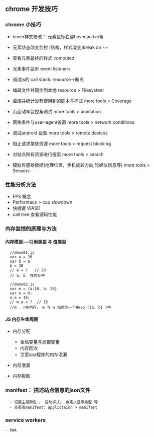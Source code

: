 ##  chrome 开发技巧

###  chrome 小技巧

+  hover样式修改：  元素鼠标右键hover,acitve等  

+  元素状态改变监控  (结构，样式改变)break on  ~~

+  查看元素最终的样式  computed

+  元素事件监听  event listeners
   
+  调试js的 call stack: resource->断点

+  编辑文件并同步到本地 resource > Filesystem

+  监控并统计没有使用到的脚本与样式 more tools > Coverage

+  页面动车监控与调试 more tools > animation

+  网络条件与user-agent设置 more tools > network conditions

+  调试android 设备  more tools > remote devices

+  阻止请求某些资源  more tools > request blocking

+  对站点所有资源进行搜索  more tools > search

+  模拟传感器数据(地理位置，手机旋转方向,陀螺仪信息等)  more tools > Sensors 


###  性能分析方法

   - FPS 概念
   - Performace > cup slowdown
   - 快捷键 WASD
   - call tree 查看源码性能
   
###  内存监控的原理与方法

#### 内存模型---引用类型 与 值类型
``` 
  //demo01.js
  var a = 20
  var b = a 
  b = 30
  // a = ?   // 20    
  // a, b  在内存中
  
  //demo02.js
  var m = {a:10, b: 20}
  var n = m;
  n.a = 15;
  // m.a = ?  // 15
  //m , n在内存，　m 与 n 指向同一个Heap ({a, b} )中
```
#### JS 内存生命周期

  - 内存分配
       * 全局变量与局部变量
       * 内存回收
       * 注意spa程序的内存泄漏 
  
  - 内存泄漏
  
  - 内存膨胀
  
### manifest： 描述站点信息的json文件
      - 设置主题颜色 ， 启动样式， 自定义显示类型 等
      - 查看看manifest: applictaion > manifest 

### service workers
    - PWA
      
  












